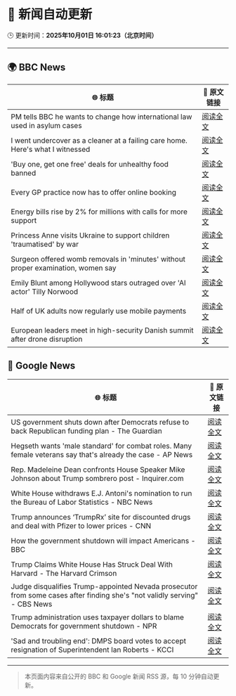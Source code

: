 # 🧠 新闻自动更新

🕒 更新时间：**2025年10月01日 16:01:23（北京时间）**

---

## 🌍 BBC News

| 🌐 标题 | 🔗 原文链接 |
|--------|-------------|
| PM tells BBC he wants to change how international law used in asylum cases | [阅读全文](https://www.bbc.com/news/articles/cd72p30v574o?at_medium=RSS&at_campaign=rss) |
| I went undercover as a cleaner at a failing care home. Here's what I witnessed | [阅读全文](https://www.bbc.com/news/articles/c4g78yj2v2go?at_medium=RSS&at_campaign=rss) |
| 'Buy one, get one free' deals for unhealthy food banned | [阅读全文](https://www.bbc.com/news/articles/c89d54gv44qo?at_medium=RSS&at_campaign=rss) |
| Every GP practice now has to offer online booking | [阅读全文](https://www.bbc.com/news/articles/cjed4qvzjeyo?at_medium=RSS&at_campaign=rss) |
| Energy bills rise by 2% for millions with calls for more support | [阅读全文](https://www.bbc.com/news/articles/cm2zr4nym9zo?at_medium=RSS&at_campaign=rss) |
| Princess Anne visits Ukraine to support children 'traumatised' by war | [阅读全文](https://www.bbc.com/news/articles/cgrqlrjgd51o?at_medium=RSS&at_campaign=rss) |
| Surgeon offered womb removals in 'minutes' without proper examination, women say | [阅读全文](https://www.bbc.com/news/articles/ckgqr7nnzw1o?at_medium=RSS&at_campaign=rss) |
| Emily Blunt among Hollywood stars outraged over 'AI actor' Tilly Norwood | [阅读全文](https://www.bbc.com/news/articles/c99glvn5870o?at_medium=RSS&at_campaign=rss) |
| Half of UK adults now regularly use mobile payments | [阅读全文](https://www.bbc.com/news/articles/c2ejvld0ypyo?at_medium=RSS&at_campaign=rss) |
| European leaders meet in high-security Danish summit after drone disruption | [阅读全文](https://www.bbc.com/news/articles/cp8jdene16ro?at_medium=RSS&at_campaign=rss) |

## 📰 Google News

| 🌐 标题 | 🔗 原文链接 |
|--------|-------------|
| US government shuts down after Democrats refuse to back Republican funding plan - The Guardian | [阅读全文](https://news.google.com/rss/articles/CBMifEFVX3lxTE1JVkY1bC0wbUZPYTlxcDhhVVNGWURYdHh5enpaOHgyRlJDaGhPckxZM3F4Tm1oLVJjYVFaeDNRSFRhUjE3c1VQMG04LXlZRHR6R3NTSVNBZGxaZmJwZHlXWjhDOF94TVJueVJxdEJCZG50QlVjbm9yS2FackY?oc=5) |
| Hegseth wants 'male standard' for combat roles. Many female veterans say that's already the case - AP News | [阅读全文](https://news.google.com/rss/articles/CBMipgFBVV95cUxOUEFxbENTMFVMNmthS3hTSXVtMkdJX284dFVBX3BkSFY2NVdOSVNhUGlncHZjU2o1VXQzd1hjS2szbDVUTl84Nk5uNE0wT0RzVUtzdWRaOW5fU1d4WDcyV0piNWhwSklRbUNPeVJTRlBHYVRZRE1vbE54ajYzWXVYb2NtbzdGSkV3b0RxUWlTOTcza1oydlVQWTRvazNRa0lGQnd6ZnJ3?oc=5) |
| Rep. Madeleine Dean confronts House Speaker Mike Johnson about Trump sombrero post - Inquirer.com | [阅读全文](https://news.google.com/rss/articles/CBMilAFBVV95cUxQV21ZR1BleTllN1p3Q3RuTFdTeXM5blJXNXVXeXR4akxVTHFjTDJKYWo0RDgyN2FZdDNyX3UwSFd3eWJwaV9SN1VZa19LQjJobVB1MV82U2hteF84T0NEd2tjdGhPajZPSGRQSHFrTWd3V2xJWWx3akdDLXk1cUpBLUE1dTRVTU12M2hERVRLZDd1RXBx?oc=5) |
| White House withdraws E.J. Antoni's nomination to run the Bureau of Labor Statistics - NBC News | [阅读全文](https://news.google.com/rss/articles/CBMipwFBVV95cUxNY0ZSZmRCRlBlUVBlMTVTa185WEtoNHpVZkl6dDFwcVgwM0lubkhjVjhleTMybTlWTHIxZDZWNzNfVlBFa2hZVklwd0xpcUNuY011X3BoOHo4UWdxVEF6SGROLVdfelk0dnVsbnlBWlZDdmdzaXA3VjJDdUFDaF9qd0gxQW9DT0dJRTkyR0JMZHdnSFRDUU9sV3o1dXlZV3J2TDBpTkEwQdIBVkFVX3lxTE4wWjdVcUZEdWRLWkg1REN5bmt3b0tJLXhxSU5fWUxZeXpwNFBFa0lWN09WcXFTTkZPcmtrSUdhZlM4Z3FSM0RFZWtzRkt5amxjSDB2aUtB?oc=5) |
| Trump announces ‘TrumpRx’ site for discounted drugs and deal with Pfizer to lower prices - CNN | [阅读全文](https://news.google.com/rss/articles/CBMickFVX3lxTFBHdmZZN25DQkptdXpzNE92Q0s4dzlOTVAzNmlkUEZ5d2JGWWdsTDhmcktsUVVMcTRrQklEV015Szg5eDEzZndTbFJRRDMyUzNNVFZnenEzUC1LUEVxRWx5UnFpMWItSWhtUnkyX3dyOGNUUQ?oc=5) |
| How the government shutdown will impact Americans - BBC | [阅读全文](https://news.google.com/rss/articles/CBMiWkFVX3lxTFBZLTgwYUpQVUhyeGlPNFNOTkVLeHBXd1pOTk5tRHVTR2RNRmZlN3ZrR1Y0eXFFODJuRTl5LUlqaFhGNUpFOGZZcDR4VEVnbkNZQnFub0ctcVl1d9IBX0FVX3lxTFBMNGNDZ2pQMGdJVWIwZGRoeEdjbUU4MnZfNDh6cTI0dWVGS0JXdG9xajZfNW5KcVdRZDhKZWcyaUN6U3owa0lDbUNUQ1U5SnVXVDUtcXNGakt4Vi0zeG9V?oc=5) |
| Trump Claims White House Has Struck Deal With Harvard - The Harvard Crimson | [阅读全文](https://news.google.com/rss/articles/CBMieEFVX3lxTE5WT0hQMFZRWERQZGRnc0M2dGN1Ynhyc1VtX3JZTEM4aFpScko4Yk93Z25xRnZYcjZ2RUY1dnRCZTl4VW1YUzY4b1J0STd4NUxnd0NRT3c0R3JMWjhpRWtfVW9Ub1lLamUwT2dGeFJXUDN5aHBoenJCdQ?oc=5) |
| Judge disqualifies Trump-appointed Nevada prosecutor from some cases after finding she's "not validly serving" - CBS News | [阅读全文](https://news.google.com/rss/articles/CBMihgFBVV95cUxOM0p0LTFvbTFaandQU0VsR09kNzNkckFPcHdCQ1h3dmZkbWNzZ1pZMk1JSWl1OTBkWWhmVHNTc1ZHMGZNazFHOERLMElhZUFCc3dRa2MwejZSUTMtZVV4STh4WEFMZndHbmtPU29iV1Rob0VLMENxakFOS0Z2TTlHd1pMQ1A2d9IBiwFBVV95cUxPcENManQ5UEdJLXR3THdXbV8yRnZYSHBhTFFqZjBXWENQT3Jjb25obkdnS2hBTjVFc1dfWUp3NDFydWV5dDJHM2dacWQxaDV4RjBuYWkwVXZXX0h1ZFU3ZEtsa0tJaUNBU3N0LXh3LWVVRWhfa0Fqd05RaDRtcEFINUlUQUVjS1dNN3Y4?oc=5) |
| Trump administration uses taxpayer dollars to blame Democrats for government shutdown - NPR | [阅读全文](https://news.google.com/rss/articles/CBMikAFBVV95cUxPSU5WMXVDSmZ2MWFESUk1S0kwelFlS0Q5bldxbjROVjZQcWh0SnZ4cWVkTGpNRE9zSDNUY0NLQ2huLWZ6Z1FvQi1rVjVLQnJ2ZUZHbWxuaDZjRktJOFpEMFpQaDZyQ0pkcHcxMHhOMWp2b3l4Ykx0d2dmaDJHV1hqaWxBS05mYlVaLU9VdmctU2Q?oc=5) |
| 'Sad and troubling end': DMPS board votes to accept resignation of Superintendent Ian Roberts - KCCI | [阅读全文](https://news.google.com/rss/articles/CBMitAFBVV95cUxNMDlKTEh2TWhFNGQ1UDdSOG5WU0ZwcWdZeGVhNWs4bTNQMmNLUXVDbXl2S0t3WnNJNGh6ZFNyWW9ZR0NTSFc4RzlXbHRYZkY1emJsdEtkdnB4bFd1TW9hYzlKcC1GbkF5RlRNNi14VTV3ZzZhQ2N2WWcwWDNUZF9DRVdRTUZGLTg3UWlBVHZPM0ZWNnhvb3RPVTZnWlgtSmVDVFgzd2VQMHhSemVsMkhmX3FBUG8?oc=5) |

---
> 本页面内容来自公开的 BBC 和 Google 新闻 RSS 源，每 10 分钟自动更新。